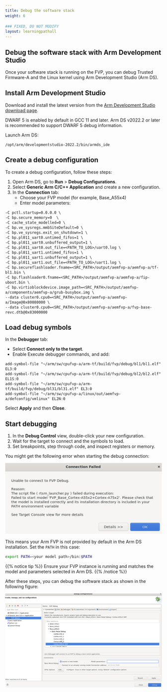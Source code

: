 ```yaml
---
title: Debug the software stack
weight: 6

### FIXED, DO NOT MODIFY
layout: learningpathall
---
```


## Debug the software stack with Arm Development Studio

Once your software stack is running on the FVP, you can debug Trusted Firmware-A and the Linux kernel using Arm Development Studio (Arm DS).

## Install Arm Development Studio

Download and install the latest version from the [Arm Development Studio download page](https://developer.arm.com/downloads/view/DS000B).

DWARF 5 is enabled by default in GCC 11 and later. Arm DS v2022.2 or later is recommended to support DWARF 5 debug information.



Launch Arm DS:
```
/opt/arm/developmentstudio-2022.2/bin/armds_ide
```


## Create a debug configuration

To create a debug configuration, follow these steps:

1.	Open Arm DS, go to **Run** > **Debug Configurations**.
2.	Select **Generic Arm C/C++ Application** and create a new configuration.
3.	In the **Connection** tab:
    - Choose your FVP model (for example, Base_A55x4)
    - Enter model parameters:

```output
-C pctl.startup=0.0.0.0 \
-C bp.secure_memory=0  \
-C cache_state_modelled=0 \
-C bp.ve_sysregs.mmbSiteDefault=0 \
-C bp.ve_sysregs.exit_on_shutdown=1 \
-C bp.pl011_uart0.untimed_fifos=1 \
-C bp.pl011_uart0.unbuffered_output=1 \
-C bp.pl011_uart0.out_file=<PATH_TO_LOG>/uart0.log \
-C bp.pl011_uart1.untimed_fifos=1 \
-C bp.pl011_uart1.unbuffered_output=1 \
-C bp.pl011_uart1.out_file=<PATH_TO_LOG>/uart1.log \
-C bp.secureflashloader.fname=<SRC_PATH>/output/aemfvp-a/aemfvp-a/tf-bl1.bin \
-C bp.flashloader0.fname=<SRC_PATH>/output/aemfvp-a/aemfvp-a/fip-uboot.bin \
-C bp.virtioblockdevice.image_path=<SRC_PATH>/output/aemfvp-a/components/aemfvp-a/grub-busybox.img \
--data cluster0.cpu0=<SRC_PATH>/output/aemfvp-a/aemfvp-a/Image@0x80080000 \
--data cluster0.cpu0=<SRC_PATH>/output/aemfvp-a/aemfvp-a/fvp-base-revc.dtb@0x83000000
```

## Load debug symbols

In the **Debugger** tab:
- Select **Connect only to the target**.
- Enable Execute debugger commands, and add:
```output
add-symbol-file "~/arm/sw/cpufvp-a/arm-tf/build/fvp/debug/bl1/bl1.elf" EL3:0
add-symbol-file "~/arm/sw/cpufvp-a/arm-tf/build/fvp/debug/bl2/bl2.elf" EL1S:0
add-symbol-file "~/arm/sw/cpufvp-a/arm-tf/build/fvp/debug/bl31/bl31.elf" EL3:0
add-symbol-file "~/arm/sw/cpufvp-a/linux/out/aemfvp-a/defconfig/vmlinux" EL2N:0
```

Select **Apply** and then **Close**.

## Start debugging

1.	In the **Debug Control** view, double-click your new configuration.
2.	Wait for the target to connect and the symbols to load.
3.	Set breakpoints, step through code, and inspect registers or memory.

You might get the following error when starting the debug connection:

![Connection Failed Screen #center](failed.png "Connection Failed error message")

This means your Arm FVP is not provided by default in the Arm DS installation. Set the `PATH` in this case:

```bash
export PATH=<your model path>/bin:$PATH
```

{{% notice tip %}}
Ensure your FVP instance is running and matches the model and parameters selected in Arm DS.
{{% /notice %}}

After these steps, you can debug the software stack as shown in the following figure:

![FVP running #center](Select_target.png "Debug interface in GUI")
